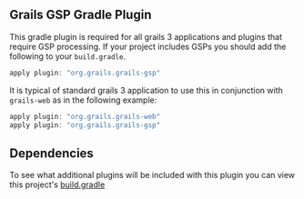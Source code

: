 ## Grails GSP Gradle Plugin 

This gradle plugin is required for all grails 3 applications and plugins that require GSP processing.  If your project includes GSPs you should add the following to your `build.gradle`.

``` gradle
apply plugin: "org.grails.grails-gsp"
```

It is typical of standard grails 3 application to use this in conjunction with `grails-web` as in the following example: 

``` gradle
apply plugin: "org.grails.grails-web"
apply plugin: "org.grails.grails-gsp"
```

Dependencies
-----
To see what additional plugins will be included with this plugin you can view this project's [build.gradle](https://github.com/grails/grails-core/blob/master/grails-gsp/build.gradle)
